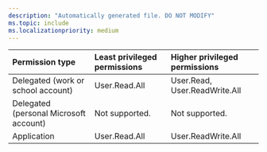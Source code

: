 ```yaml
---
description: "Automatically generated file. DO NOT MODIFY"
ms.topic: include
ms.localizationpriority: medium
---
```


|Permission type|Least privileged permissions|Higher privileged permissions|
|:---|:---|:---|
|Delegated (work or school account)|User.Read.All|User.Read, User.ReadWrite.All|
|Delegated (personal Microsoft account)|Not supported.|Not supported.|
|Application|User.Read.All|User.ReadWrite.All|

